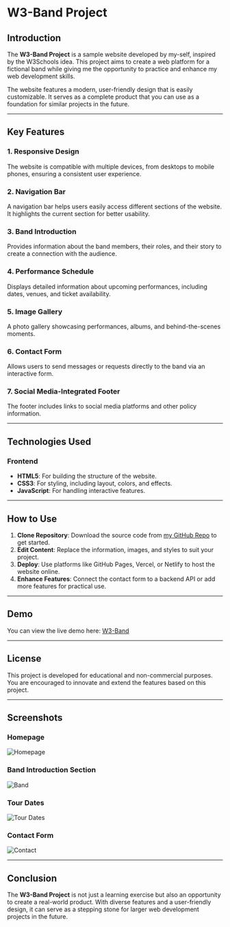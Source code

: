 # W3-Band Project

## Introduction
The **W3-Band Project** is a sample website developed by my-self, inspired by the W3Schools idea. This project aims to create a web platform for a fictional band while giving me the opportunity to practice and enhance my web development skills.

The website features a modern, user-friendly design that is easily customizable. It serves as a complete product that you can use as a foundation for similar projects in the future.

---

## Key Features

### 1. **Responsive Design**
The website is compatible with multiple devices, from desktops to mobile phones, ensuring a consistent user experience.

### 2. **Navigation Bar**
A navigation bar helps users easily access different sections of the website. It highlights the current section for better usability.

### 3. **Band Introduction**
Provides information about the band members, their roles, and their story to create a connection with the audience.

### 4. **Performance Schedule**
Displays detailed information about upcoming performances, including dates, venues, and ticket availability.

### 5. **Image Gallery**
A photo gallery showcasing performances, albums, and behind-the-scenes moments.

### 6. **Contact Form**
Allows users to send messages or requests directly to the band via an interactive form.

### 7. **Social Media-Integrated Footer**
The footer includes links to social media platforms and other policy information.

---

## Technologies Used

### Frontend
- **HTML5**: For building the structure of the website.
- **CSS3**: For styling, including layout, colors, and effects.
- **JavaScript**: For handling interactive features.

---

## How to Use

1. **Clone Repository**: Download the source code from [my GitHub Repo](https://github.com/luongductrong/w3-band) to get started.
2. **Edit Content**: Replace the information, images, and styles to suit your project.
3. **Deploy**: Use platforms like GitHub Pages, Vercel, or Netlify to host the website online.
4. **Enhance Features**: Connect the contact form to a backend API or add more features for practical use.

---

## Demo
You can view the live demo here: [W3-Band](https://luongductrong.github.io/w3-band/)

---

## License
This project is developed for educational and non-commercial purposes. You are encouraged to innovate and extend the features based on this project.


---

## Screenshots
### Homepage
![Homepage](https://luongductrong-me.github.io/public-resource/luongductrong/w3-band/readme/image.png)

### Band Introduction Section
![Band](https://luongductrong-me.github.io/public-resource/luongductrong/w3-band/readme/image-1.png)

### Tour Dates
![Tour Dates](https://luongductrong-me.github.io/public-resource/luongductrong/w3-band/readme/image-3.png)


### Contact Form
![Contact](https://luongductrong-me.github.io/public-resource/luongductrong/w3-band/readme/image-2.png)

---

## Conclusion
The **W3-Band Project** is not just a learning exercise but also an opportunity to create a real-world product. With diverse features and a user-friendly design, it can serve as a stepping stone for larger web development projects in the future.

